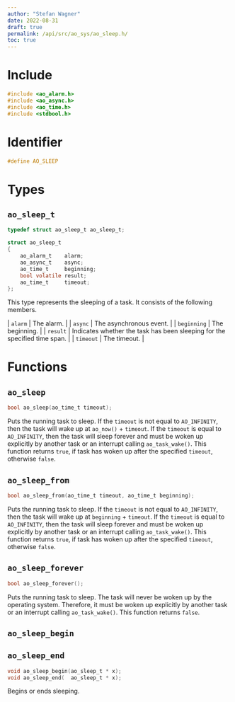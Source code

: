 ```yaml
---
author: "Stefan Wagner"
date: 2022-08-31
draft: true
permalink: /api/src/ao_sys/ao_sleep.h/
toc: true
---
```


# Include

```c
#include <ao_alarm.h>
#include <ao_async.h>
#include <ao_time.h>
#include <stdbool.h>
```

# Identifier

```c
#define AO_SLEEP
```

# Types

## `ao_sleep_t`

```c
typedef struct ao_sleep_t ao_sleep_t;
```

```c
struct ao_sleep_t
{
    ao_alarm_t    alarm;
    ao_async_t    async;
    ao_time_t     beginning;
    bool volatile result;
    ao_time_t     timeout;
};
```

This type represents the sleeping of a task. It consists of the following members.

| `alarm` | The alarm. |
| `async` | The asynchronous event. |
| `beginning` | The beginning. |
| `result` | Indicates whether the task has been sleeping for the specified time span. |
| `timeout` | The timeout. |

# Functions

## `ao_sleep`

```c
bool ao_sleep(ao_time_t timeout);
```

Puts the running task to sleep. If the `timeout` is not equal to `AO_INFINITY`, then the task will wake up at `ao_now()` + `timeout`. If the `timeout` is equal to `AO_INFINITY`, then the task will sleep forever and must be woken up explicitly by another task or an interrupt calling `ao_task_wake()`. This function returns `true`, if task has woken up after the specified `timeout`, otherwise `false`.

## `ao_sleep_from`

```c
bool ao_sleep_from(ao_time_t timeout, ao_time_t beginning);
```

Puts the running task to sleep. If the `timeout` is not equal to `AO_INFINITY`, then the task will wake up at `beginning` + `timeout`. If the `timeout` is equal to `AO_INFINITY`, then the task will sleep forever and must be woken up explicitly by another task or an interrupt calling `ao_task_wake()`. This function returns `true`, if task has woken up after the specified `timeout`, otherwise `false`.


## `ao_sleep_forever`

```c
bool ao_sleep_forever();
```

Puts the running task to sleep. The task will never be woken up by the operating system. Therefore, it must be woken up explicitly by another task or an interrupt calling `ao_task_wake()`. This function returns `false`.

## `ao_sleep_begin`
## `ao_sleep_end`

```c
void ao_sleep_begin(ao_sleep_t * x);
void ao_sleep_end(  ao_sleep_t * x);
```

Begins or ends sleeping.

